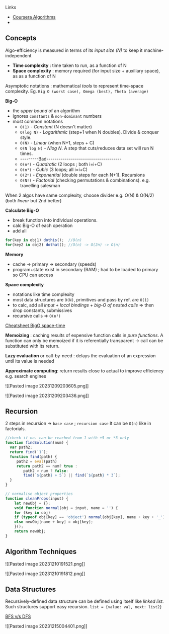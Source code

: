 Links
- [Coursera Algorithms](https://www.coursera.org/specializations/algorithms?action=enroll)
- 

## Concepts

Algo-efficiency is measured in terms of its *input size (N)* to keep it machine-independent
- **Time complexity** : time taken to run, as a function of N
- **Space complexity** : memory required (for input size + auxillary space), as as a function of N

Asymptotic notations : mathematical *tools* to represent time-space complexity. Eg. `Big O (worst case), Omega (best), Theta (average)`

**Big-O** 
- the *upper bound* of an algorithm 
- ignores `constants` & `non-dominant` numbers
- most common notations 
	- `O(1)` - *Constant* (N doesn't matter)
	- `O(log N)` - *Logarithmic* (step+1 when N doubles). Divide & conquer style.
	- `O(N)` - *Linear* (when N+1, steps + C)
	- `O(N log N)` - *Nlog N*. A step that cuts/reduces data set will run N times.
	- ---------Bad-------------------------------------
	- `O(n²)` - *Quadratic* (2 loops ; both i=i+C)
	- `O(n³)` - *Cubic* (3 loops; all i=i+C)
	- `O(2ⁿ)` - *Exponential* (double steps for each N+1). Recursions
	- `O(N!)` - *Factorial* (checking permutations & combinations). e.g. travelling salesman

When 2 algos have same complexity, choose divider e.g. O(N) & O(N/2) (both *linear* but 2nd better)

**Calculate Big-O**
- break function into individual operations.
- calc Big-O of each operation
- add all

```jsx
for(key in obj1) dothis();  //O(n)
for(key2 in obj2) dothat(); //O(n) -> O(2n) -> O(n)
```


**Memory**
- cache -> primary -> secondary (speeds)
- program+state exist in secondary (RAM) ; had to be loaded to primary so CPU can access

**Space complexity**
- notations like time complexity 
- most data structures are `O(N)`, primitives and pass by ref. are `O(1)`
- to calc, add all *input + local bindings + big-O of nested calls* => then drop constants, submissives
- recursive calls => `O(n²)`


[Cheatsheet BigO space-time](https://www.bigocheatsheet.com/)

**Memoizing** : caching results of expensive function calls in *pure functions*. A function can only be memoized if it is referentially transparent -> call can be substituted with its return.

**Lazy evaluation** or call-by-need : delays the evaluation of an expression until its value is needed 

**Approximate computing**: return results close to actual to improve efficiency e.g. search engines

![[Pasted image 20231209203605.png]]

![[Pasted image 20231209203436.png]]


## Recursion

2 steps in recursion -> `base case` ; `recursion case`
It can be `O(n)` like in factorials.

```jsx
//check if no. can be reached from 1 with +5 or *3 only
function findSolution(num) {
  var path2;
  return find(`1`);
  function find(path) {
     path2 = eval(path)
     return path2 == num? true : 
        path2 > num ? false:
        find(`${path} + 5`) || find(`${path} * 3`);
  }
}
```

```jsx
// normalise object properties
function cleanProps(input) {
	let newObj = {};
	void function normal(obj = input, name = '') {
	for (key in obj)
	if (typeof obj[key] == 'object') normal(obj[key], name + key + '_');
	else newObj[name + key] = obj[key];
	}();
	return newObj;
}
```


## Algorithm Techniques

![[Pasted image 20231210191521.png]]

![[Pasted image 20231210191812.png]]

## Data Structures

Recursively-defined data structure can be defined using itself like *linked list*. Such structures support easy recursion.
`list = {value: val, next: list2}`

[BFS v/s DFS](https://stackoverflow.com/questions/3332947/what-are-the-practical-factors-to-consider-when-choosing-between-depth-first-sea)

![[Pasted image 20231215004401.png]]